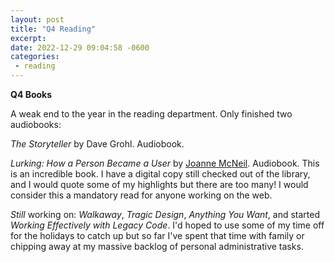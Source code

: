 ```yaml
---
layout: post
title: "Q4 Reading"
excerpt:
date: 2022-12-29 09:04:58 -0600
categories:
 - reading
---
```


**Q4 Books**

A weak end to the year in the reading department. Only finished two audiobooks:

*The Storyteller* by Dave Grohl. Audiobook.

*Lurking: How a Person Became a User* by [Joanne McNeil](https://joannemcneil.com/). Audiobook. This is an incredible book. I have a digital copy still checked out of the library, and I would quote some of my highlights but there are too many! I would consider this a mandatory read for anyone working on the web.

_Still_ working on: *Walkaway*, *Tragic Design*, *Anything You Want*, and started *Working Effectively with Legacy Code*. I'd hoped to use some of my time off for the holidays to catch up but so far I've spent that time with family or chipping away at my massive backlog of personal administrative tasks.
